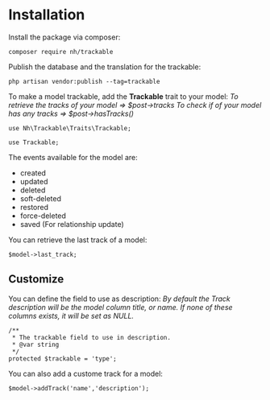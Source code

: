 # Installation

Install the package via composer:

```
composer require nh/trackable
```

Publish the database and the translation for the trackable:

```
php artisan vendor:publish --tag=trackable
```

To make a model trackable, add the **Trackable** trait to your model:
*To retrieve the tracks of your model => $post->tracks*
*To check if of your model has any tracks => $post->hasTracks()*

```
use Nh\Trackable\Traits\Trackable;

use Trackable;
```

The events available for the model are:
- created
- updated
- deleted
- soft-deleted
- restored
- force-deleted
- saved (For relationship update)

You can retrieve the last track of a model:

```
$model->last_track;
```

## Customize

You can define the field to use as description:
*By default the Track description will be the model column title, or name. If none of these columns exists, it will be set as NULL.*

```
/**
 * The trackable field to use in description.
 * @var string
 */
protected $trackable = 'type';    
```

You can also add a custome track for a model:

```
$model->addTrack('name','description');
```
